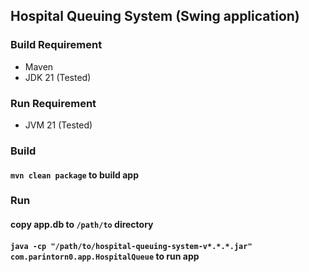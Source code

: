 ## Hospital Queuing System (Swing application)

### Build Requirement
- Maven
- JDK 21 (Tested)

### Run Requirement
- JVM 21 (Tested)

### Build
#### `mvn clean package` to build app

### Run
#### copy app.db to `/path/to` directory
#### `java -cp "/path/to/hospital-queuing-system-v*.*.*.jar" com.parintorn0.app.HospitalQueue` to run app